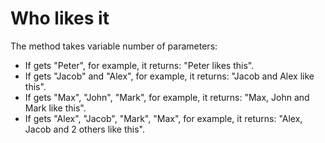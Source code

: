 # Who likes it


The method takes variable number of parameters:
 * If gets "Peter", for example, it returns: "Peter likes this".
 * If gets "Jacob" and "Alex", for example, it returns: "Jacob and Alex like this".
 * If gets "Max", "John", "Mark", for example, it returns: "Max, John and Mark like this".
 * If gets "Alex", "Jacob", "Mark", "Max", for example, it returns: "Alex, Jacob and 2 others like this".
